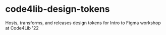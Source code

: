 # code4lib-design-tokens
Hosts, transforms, and releases design tokens for Intro to Figma workshop at Code4Lib '22
